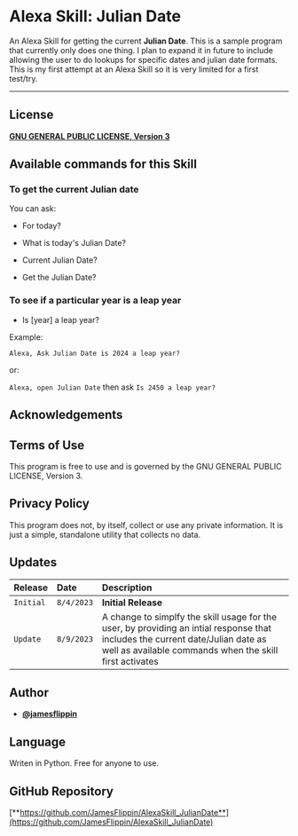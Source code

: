 # Alexa Skill: Julian Date
An Alexa Skill for getting the current **Julian Date**. This is a sample program that currently only does one thing. I plan to expand it in future to include allowing the user to do lookups for specific dates and julian date formats. This is my first attempt at an Alexa Skill so it is very limited for a first test/try.

<hr>

## License 
[**GNU GENERAL PUBLIC LICENSE, Version 3**](LICENSE)

## Available commands for this Skill

### To get the current Julian date

You can ask:

- For today?

- What is today's Julian Date?

- Current Julian Date?

- Get the Julian Date?

### To see if a particular year is a leap year

- Is [year] a leap year?

Example:

`Alexa, Ask Julian Date is 2024 a leap year?`

or:

`Alexa, open Julian Date` then ask `Is 2450 a leap year?`


## Acknowledgements

## Terms of Use
This program is free to use and is governed by the GNU GENERAL PUBLIC LICENSE, Version 3.

## Privacy Policy

This program does not, by itself, collect or use any private information. It is just a simple, standalone utility that collects no data.

## Updates

| Release | Date     | Description                |
| :-------- | :------- | :------------------------- |
| `Initial` | `8/4/2023` | **Initial Release** |
| `Update` | `8/9/2023` | A change to simplfy the skill usage for the user, by providing an intial response that includes the current date/Julian date as well as available commands when the skill first activates |

## Author

- [**@jamesflippin**](https://www.github.com/jamesflippin)

## Language

Writen in Python. Free for anyone to use.

## GitHub Repository
[**https://github.com/JamesFlippin/AlexaSkill_JulianDate**](https://github.com/JamesFlippin/AlexaSkill_JulianDate)
